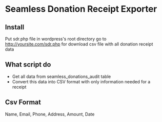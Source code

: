 # Seamless Donation Receipt Exporter

## Install
Put sdr.php file in wordpress's root directory
go to http://yoursite.com/sdr.php for download csv file with all donation receipt data

## What script do
- Get all data from seamless_donations_audit table
- Convert this data into CSV format with only information needed for a receipt

## Csv Format
Name, Email, Phone, Address, Amount, Date